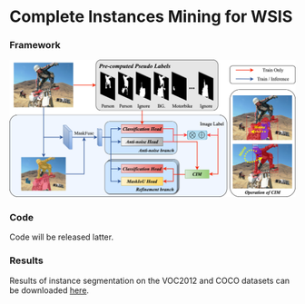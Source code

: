 # Complete Instances Mining for WSIS

### Framework

![CIM](docs/pipeline.png) 

### Code
Code will be released latter.

### Results
Results of instance segmentation on the VOC2012 and COCO datasets can be downloaded [here](https://drive.google.com/file/d/14TuME6jLEMdlD6HUMSLHDv09oMwE0K_3/view?usp=share_link).
